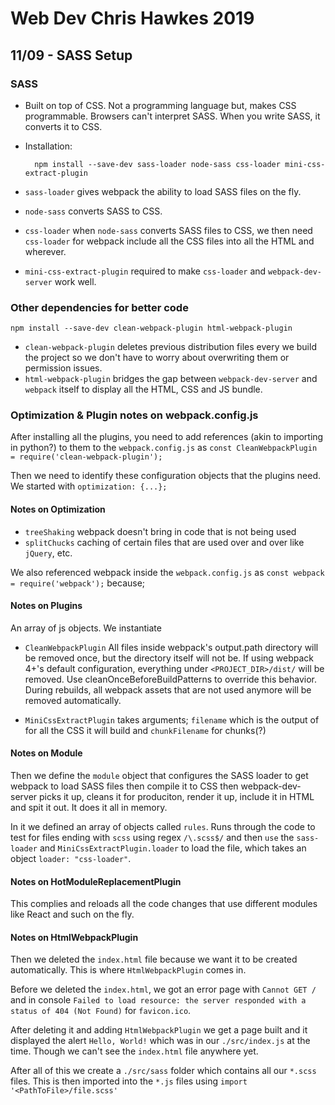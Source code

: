 # Web Dev Chris Hawkes 2019

## 11/09 - SASS Setup

### SASS

* Built on top of CSS. Not a programming language but, makes CSS programmable. Browsers can't interpret SASS. When you write SASS, it converts it to CSS.
* Installation:

        npm install --save-dev sass-loader node-sass css-loader mini-css-extract-plugin
* `sass-loader` gives webpack the ability to load SASS files on the fly.
* `node-sass` converts SASS to CSS.
* `css-loader` when `node-sass` converts SASS files to CSS, we then need `css-loader` for webpack include all the CSS files into all the HTML and wherever.
* `mini-css-extract-plugin` required to make `css-loader` and `webpack-dev-server` work well.

### Other dependencies for better code

    npm install --save-dev clean-webpack-plugin html-webpack-plugin

* `clean-webpack-plugin` deletes previous distribution files every we build the project so we don't have to worry about overwriting them or permission issues.
* `html-webpack-plugin` bridges the gap between `webpack-dev-server` and `webpack` itself to display all the HTML, CSS and JS bundle.

### Optimization & Plugin notes on webpack.config.js

After installing all the plugins, you need to add references (akin to importing in python?) to them to the `webpack.config.js` as `const CleanWebpackPlugin = require('clean-webpack-plugin');`

Then we need to identify these configuration objects that the plugins need. We started with `optimization: {...};`

#### Notes on Optimization

* `treeShaking` webpack doesn't bring in code that is not being used
* `splitChucks` caching of certain files that are used over and over like `jQuery`, etc.

We also referenced webpack inside the `webpack.config.js` as `const webpack = require('webpack');` because;

#### Notes on Plugins

 An array of js objects. We instantiate

* `CleanWebpackPlugin` All files inside webpack's output.path directory will be removed once, but the directory itself will not be. If using webpack 4+'s default configuration, everything under `<PROJECT_DIR>/dist/` will be removed. Use cleanOnceBeforeBuildPatterns to override this behavior. During rebuilds, all webpack assets that are not used anymore will be removed automatically.

* `MiniCssExtractPlugin` takes arguments; `filename` which is the output of for all the CSS it will build and `chunkFilename` for chunks(?)

#### Notes on Module

Then we define the `module` object that configures the SASS loader to get webpack to load SASS files then compile it to CSS then webpack-dev-server picks it up, cleans it for produciton, render it up, include it in HTML and spit it out. It does it all in memory.

In it we defined an array of objects called `rules`. Runs through the code to test for files ending with `scss` using regex `/\.scss$/` and then `use` the `sass-loader` and `MiniCssExtractPlugin.loader` to load the file, which takes an object `loader: "css-loader"`.

#### Notes on HotModuleReplacementPlugin

This complies and reloads all the code changes that use different modules like React and such on the fly.

#### Notes on HtmlWebpackPlugin

Then we deleted the `index.html` file because we want it to be created automatically. This is where `HtmlWebpackPlugin` comes in.

Before we deleted the `index.html`, we got an error page with `Cannot GET /` and in console `Failed to load resource: the server responded with a status of 404 (Not Found)` for `favicon.ico`.

After deleting it and adding `HtmlWebpackPlugin` we get a page built and it displayed the alert `Hello, World!` which was in our `./src/index.js` at the time. Though we can't see the `index.html` file anywhere yet.

After all of this we create a `./src/sass` folder which contains all our `*.scss` files. This is then imported into the `*.js` files using `import '<PathToFile>/file.scss'`
